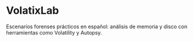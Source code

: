 # VolatixLab
Escenarios forenses prácticos en español: análisis de memoria y disco con herramientas como Volatility y Autopsy.
